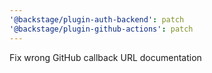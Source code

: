 ```yaml
---
'@backstage/plugin-auth-backend': patch
'@backstage/plugin-github-actions': patch
---
```


Fix wrong GitHub callback URL documentation
